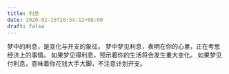 ```yaml
---
title: 利息
date: 2020-02-15T20:54:12+08:00
draft: false
---
```


梦中的利息，是变化与开支的象征。
梦中梦见利息，表明在你的心里，正在考思经济上的事情。
如果梦见得利息，预示着你的生活将会发生重大变化。
如果梦见付利息，意味着你花钱大手大脚，不注意计划开支。

